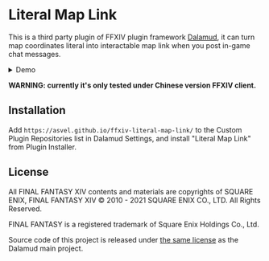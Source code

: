 # Literal Map Link

This is a third party plugin of FFXIV plugin framework [Dalamud](https://github.com/goatcorp/Dalamud), it can turn map coordinates literal into interactable map link when you post in-game chat messages.

<details><summary>Demo</summary>

![demo](../gh-pages/demo.gif?raw=true)

</details>

**WARNING: currently it's only tested under Chinese version FFXIV client.**

## Installation

Add `https://asvel.github.io/ffxiv-literal-map-link/` to the Custom Plugin Repositories list in Dalamud Settings, and install "Literal Map Link" from Plugin Installer.

## License

All FINAL FANTASY XIV contents and materials are copyrights of SQUARE ENIX, FINAL FANTASY XIV © 2010 - 2021 SQUARE ENIX CO., LTD. All Rights Reserved.

FINAL FANTASY is a registered trademark of Square Enix Holdings Co., Ltd.

Source code of this project is released under [the same license](https://github.com/goatcorp/Dalamud/blob/master/LICENSE) as the Dalamud main project.
